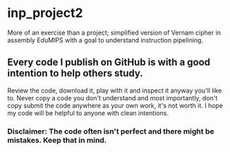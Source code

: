 # inp_project2
 More of an exercise than a project; simplified version of Vernam cipher in assembly EduMIPS with a goal to understand instruction pipelining.

## Every code I publish on GitHub is with a good intention to help others study.
Review the code, download it, play with it and inspect it anyway you'll like to. 
Never copy a code you don't understand and most importantly, don't copy submit the code anywhere as your own work, it's not worth it.
I hope my code will be helpful to anyone with clean intentions.

### Disclaimer: The code often isn't perfect and there might be mistakes. Keep that in mind.
